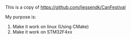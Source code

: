 This is a copy of https://github.com/ljessendk/CanFestival 


My purpose is:
 1. Make it work on linux (Using CMake)
 2. Make it work on STM32F4xx

